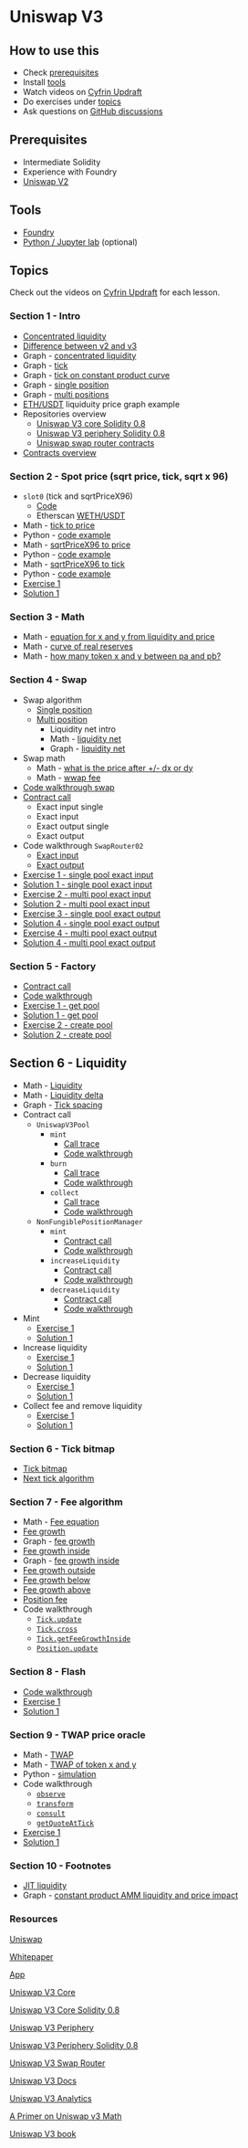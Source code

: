 # Uniswap V3

## How to use this

- Check [prerequisites](#prerequisites)
- Install [tools](#tools)
- Watch videos on [Cyfrin Updraft](https://updraft.cyfrin.io/courses/uniswap-v3)
- Do exercises under [topics](#topics)
- Ask questions on [GitHub discussions](https://github.com/Cyfrin/advanced-defi-2024/discussions)

## Prerequisites

- Intermediate Solidity
- Experience with Foundry
- [Uniswap V2](./uniswap-v2.md)

## Tools

- [Foundry](https://github.com/foundry-rs/foundry/tree/master)
- [Python / Jupyter lab](https://jupyter.org/) (optional)

## Topics

Check out the videos on [Cyfrin Updraft](https://updraft.cyfrin.io/courses/uniswap-v3) for each lesson.

### Section 1 - Intro

- [Concentrated liquidity](./excalidraw/amm/uniswap-v3/uniswap-v3-intro.png)
- [Difference between v2 and v3](./excalidraw/amm/uniswap-v3/uniswap-v2-v3-diff.png)
- Graph - [concentrated liquidity](https://www.desmos.com/calculator/b2jllbh8xk)
- Graph - [tick](https://www.desmos.com/calculator/i0jaqanhen)
- Graph - [tick on constant product curve](https://www.desmos.com/calculator/3xpagfgcl2)
- Graph - [single position](https://www.desmos.com/calculator/afw6llbs8z)
- Graph - [multi positions](https://www.desmos.com/calculator/fyvzeasktd)
- [ETH/USDT](https://app.uniswap.org/explore/pools/ethereum/0x88e6A0c2dDD26FEEb64F039a2c41296FcB3f5640) liquiduity price graph example
- Repositories overview
  - [Uniswap V3 core Solidity 0.8](https://github.com/Uniswap/v3-core/tree/0.8)
  - [Uniswap V3 periphery Solidity 0.8](https://github.com/Uniswap/v3-periphery/tree/0.8)
  - [Uniswap swap router contracts](https://github.com/Uniswap/swap-router-contracts)
- [Contracts overview](./excalidraw/amm/uniswap-v3/uniswap-v3-contracts.png)

### Section 2 - Spot price (sqrt price, tick, sqrt x 96)

- `slot0` (tick and sqrtPriceX96)
  - [Code](https://github.com/Uniswap/v3-core/blob/d8b1c635c275d2a9450bd6a78f3fa2484fef73eb/contracts/UniswapV3Pool.sol#L56-L74)
  - Etherscan [WETH/USDT](https://etherscan.io/address/0x4e68Ccd3E89f51C3074ca5072bbAC773960dFa36#code)
- Math - [tick to price](./excalidraw/amm/uniswap-v3/uniswap-v3-price-tick.png)
- Python - [code example](./notebook/uniswap_v3_spot_price.ipynb)
- Math - [sqrtPriceX96 to price](./excalidraw/amm/uniswap-v3/uniswap-v3-price-tick.png)
- Python - [code example](./notebook/uniswap_v3_spot_price.ipynb)
- Math - [sqrtPriceX96 to tick](./excalidraw/amm/uniswap-v3/uniswap-v3-price-tick.png)
- Python - [code example](./notebook/uniswap_v3_spot_price.ipynb)
- [Exercise 1](./foundry/test/uniswap-v3/exercises/UniswapV3SpotPrice.test.sol)
- [Solution 1](./foundry/test/uniswap-v3/solutions/UniswapV3SpotPrice.test.sol)

### Section 3 - Math

- Math - [equation for x and y from liquidity and price](./excalidraw/amm/uniswap-v3/uniswap-v3-xy-equations.png)
- Math - [curve of real reserves](./excalidraw/amm/uniswap-v3/uniswap-v3-curve-real-reserves.png)
- Math - [how many token x and y between pa and pb?](./excalidraw/amm/uniswap-v3/uniswap-v3-xy-amounts.png)

### Section 4 - Swap

- Swap algorithm
  - [Single position](./excalidraw/amm/uniswap-v3/uniswap-v3-swap-algo.png)
  - [Multi position](./excalidraw/amm/uniswap-v3/uniswap-v3-swap-algo.png)
    - Liquidity net intro
    - Math - [liquidity net](./excalidraw/amm/uniswap-v3/uniswap-v3-liquidity-net.png)
    - Graph - [liquidity net](https://www.desmos.com/calculator/mkoyc4wm9t)
- Swap math
  - Math - [what is the price after +/- dx or dy](./excalidraw/amm/uniswap-v3/uniswap-v3-delta-price.png)
  - Math - [wwap fee](./excalidraw/amm/uniswap-v3/uniswap-v3-swap-fee.png)
- [Code walkthrough swap](https://github.com/Uniswap/v3-core/blob/6562c52e8f75f0c10f9deaf44861847585fc8129/contracts/UniswapV3Pool.sol#L605-L819)
- [Contract call](./excalidraw/amm/uniswap-v3/uniswap-v3-swap-contract-calls.png)
  - Exact input single
  - Exact input
  - Exact output single
  - Exact output
- Code walkthrough `SwapRouter02`
  - [Exact input](https://github.com/Uniswap/swap-router-contracts/blob/70bc2e40dfca294c1cea9bf67a4036732ee54303/contracts/V3SwapRouter.sol#L132-L168)
  - [Exact output](https://github.com/Uniswap/swap-router-contracts/blob/70bc2e40dfca294c1cea9bf67a4036732ee54303/contracts/V3SwapRouter.sol#L226-L238)
- [Exercise 1 - single pool exact input](./foundry/test/uniswap-v3/exercises/UniswapV3Swap.test.sol)
- [Solution 1 - single pool exact input](./foundry/test/uniswap-v3/solutions/UniswapV3Swap.test.sol)
- [Exercise 2 - multi pool exact input](./foundry/test/uniswap-v3/exercises/UniswapV3Swap.test.sol)
- [Solution 2 - multi pool exact input](./foundry/test/uniswap-v3/solutions/UniswapV3Swap.test.sol)
- [Exercise 3 - single pool exact output](./foundry/test/uniswap-v3/exercises/UniswapV3Swap.test.sol)
- [Solution 4 - single pool exact output](./foundry/test/uniswap-v3/solutions/UniswapV3Swap.test.sol)
- [Exercise 4 - multi pool exact output](./foundry/test/uniswap-v3/exercises/UniswapV3Swap.test.sol)
- [Solution 4 - multi pool exact output](./foundry/test/uniswap-v3/solutions/UniswapV3Swap.test.sol)

### Section 5 - Factory

- [Contract call](./excalidraw/amm/uniswap-v3/uniswap-v3-factory.png)
- [Code walkthrough](https://github.com/Uniswap/v3-core/blob/d8b1c635c275d2a9450bd6a78f3fa2484fef73eb/contracts/UniswapV3Factory.sol#L35-L51)
- [Exercise 1 - get pool](./foundry/test/uniswap-v3/exercises/UniswapV3Factory.test.sol)
- [Solution 1 - get pool](./foundry/test/uniswap-v3/solutions/UniswapV3Factory.test.sol)
- [Exercise 2 - create pool](./foundry/test/uniswap-v3/exercises/UniswapV3Factory.test.sol)
- [Solution 2 - create pool](./foundry/test/uniswap-v3/solutions/UniswapV3Factory.test.sol)

## Section 6 - Liquidity

- Math - [Liquidity](./excalidraw/amm/uniswap-v3/uniswap-v3-liquidity.png)
- Math - [Liquidity delta](./excalidraw/amm/uniswap-v3/uniswap-v3-liquidity-delta.png)
- Graph - [Tick spacing](https://www.desmos.com/calculator/x31s77joxw)
- Contract call
  - `UniswapV3Pool`
    - `mint`
      - [Call trace](./excalidraw/amm/uniswap-v3/uniswap-v3-pool-call-trace.png)
      - [Code walkthrough](https://github.com/Uniswap/v3-core/blob/d8b1c635c275d2a9450bd6a78f3fa2484fef73eb/contracts/UniswapV3Pool.sol#L457-L487)
    - `burn`
      - [Call trace](./excalidraw/amm/uniswap-v3/uniswap-v3-pool-call-trace.png)
      - [Code walkthrough](https://github.com/Uniswap/v3-core/blob/d8b1c635c275d2a9450bd6a78f3fa2484fef73eb/contracts/UniswapV3Pool.sol#L517-L543)
    - `collect`
      - [Call trace](./excalidraw/amm/uniswap-v3/uniswap-v3-pool-call-trace.png)
      - [Code walkthrough](https://github.com/Uniswap/v3-core/blob/d8b1c635c275d2a9450bd6a78f3fa2484fef73eb/contracts/UniswapV3Pool.sol#L490-L513)
  - `NonFungiblePositionManager`
    - `mint`
      - [Contract call](./excalidraw/amm/uniswap-v3/uniswap-v3-position-manager.png)
      - [Code walkthrough](https://github.com/Uniswap/v3-periphery/blob/697c2474757ea89fec12a4e6db16a574fe259610/contracts/NonfungiblePositionManager.sol#L128-L182)
    - `increaseLiquidity`
      - [Contract call](./excalidraw/amm/uniswap-v3/uniswap-v3-position-manager.png)
      - [Code walkthrough](https://github.com/Uniswap/v3-periphery/blob/697c2474757ea89fec12a4e6db16a574fe259610/contracts/NonfungiblePositionManager.sol#L198-L254)
    - `decreaseLiquidity`
      - [Contract call](./excalidraw/amm/uniswap-v3/uniswap-v3-position-manager.png)
      - [Code walkthrough](https://github.com/Uniswap/v3-periphery/blob/697c2474757ea89fec12a4e6db16a574fe259610/contracts/NonfungiblePositionManager.sol#L257-L306)
- Mint
  - [Exercise 1](./foundry/test/uniswap-v3/exercises/UniswapV3Liquidity.test.sol)
  - [Solution 1](./foundry/test/uniswap-v3/solutions/UniswapV3Liquidity.test.sol)
- Increase liquidity
  - [Exercise 1](./foundry/test/uniswap-v3/exercises/UniswapV3Liquidity.test.sol)
  - [Solution 1](./foundry/test/uniswap-v3/solutions/UniswapV3Liquidity.test.sol)
- Decrease liquidity
  - [Exercise 1](./foundry/test/uniswap-v3/exercises/UniswapV3Liquidity.test.sol)
  - [Solution 1](./foundry/test/uniswap-v3/solutions/UniswapV3Liquidity.test.sol)
- Collect fee and remove liquidity
  - [Exercise 1](./foundry/test/uniswap-v3/exercises/UniswapV3Liquidity.test.sol)
  - [Solution 1](./foundry/test/uniswap-v3/solutions/UniswapV3Liquidity.test.sol)

### Section 6 - Tick bitmap

- [Tick bitmap](./excalidraw/amm/uniswap-v3/uniswap-v3-tick-bitmap.png)
- [Next tick algorithm](./excalidraw/amm/uniswap-v3/uniswap-v3-next-tick.png)

### Section 7 - Fee algorithm

- Math - [Fee equation](./excalidraw/amm/uniswap-v3/uniswap-v3-calc-fee.png)
- [Fee growth](./excalidraw/amm/uniswap-v3/uniswap-v3-fee-growth.png)
- Graph - [fee growth](https://www.desmos.com/calculator/eyyefktyjp)
- [Fee growth inside](./excalidraw/amm/uniswap-v3/uniswap-v3-fee-growth-inside.png)
- Graph - [fee growth inside](https://www.desmos.com/calculator/3j7xdgxawz)
- [Fee growth outside](./excalidraw/amm/uniswap-v3/uniswap-v3-fee-growth-outside.png)
- [Fee growth below](./excalidraw/amm/uniswap-v3/uniswap-v3-fee-growth-below.png)
- [Fee growth above](./excalidraw/amm/uniswap-v3/uniswap-v3-fee-growth-above.png)
- [Position fee](./excalidraw/amm/uniswap-v3/uniswap-v3-fee-position.png)
- Code walkthrough
  - [`Tick.update`](https://github.com/Uniswap/v3-core/blob/6562c52e8f75f0c10f9deaf44861847585fc8129/contracts/libraries/Tick.sol#L113-L153)
  - [`Tick.cross`](https://github.com/Uniswap/v3-core/blob/6562c52e8f75f0c10f9deaf44861847585fc8129/contracts/libraries/Tick.sol#L171-L192)
  - [`Tick.getFeeGrowthInside`](https://github.com/Uniswap/v3-core/blob/6562c52e8f75f0c10f9deaf44861847585fc8129/contracts/libraries/Tick.sol#L61-L98)
  - [`Position.update`](https://github.com/Uniswap/v3-core/blob/6562c52e8f75f0c10f9deaf44861847585fc8129/contracts/libraries/Position.sol#L45-L93)

### Section 8 - Flash

- [Code walkthrough](https://github.com/Uniswap/v3-core/blob/6562c52e8f75f0c10f9deaf44861847585fc8129/contracts/UniswapV3Pool.sol#L822-L867)
- [Exercise 1](./foundry/test/uniswap-v3/exercises/UniswapV3Flash.sol)
- [Solution 1](./foundry/test/uniswap-v3/solutions/UniswapV3Flash.sol)

### Section 9 - TWAP price oracle

- Math - [TWAP](./excalidraw/amm/uniswap-v3/uniswap-v3-twap.png)
- Math - [TWAP of token x and y](./excalidraw/amm/uniswap-v3/uniswap-v3-twap-x-y.png)
- Python - [simulation](./notebook/uniswap_v3_twap.ipynb)
- Code walkthrough
  - [`observe`](https://github.com/Uniswap/v3-core/blob/d8b1c635c275d2a9450bd6a78f3fa2484fef73eb/contracts/libraries/Oracle.sol#L300-L325)
  - [`transform`](https://github.com/Uniswap/v3-core/blob/d8b1c635c275d2a9450bd6a78f3fa2484fef73eb/contracts/libraries/Oracle.sol#L30-L45)
  - [`consult`](https://github.com/Uniswap/v3-periphery/blob/697c2474757ea89fec12a4e6db16a574fe259610/contracts/libraries/OracleLibrary.sol#L16-L41)
  - [`getQuoteAtTick`](https://github.com/Uniswap/v3-periphery/blob/697c2474757ea89fec12a4e6db16a574fe259610/contracts/libraries/OracleLibrary.sol#L49-L69)
- [Exercise 1](./foundry/test/uniswap-v3/exercises/UniswapV3Twap.sol)
- [Solution 1](./foundry/test/uniswap-v3/solutions/UniswapV3Twap.sol)

### Section 10 - Footnotes

- [JIT liquidity](./excalidraw/amm/uniswap-v3/uniswap-v3-jit.png)
- Graph - [constant product AMM liquidity and price impact](https://www.desmos.com/calculator/vs8qodrrl6)

### Resources

[Uniswap](https://uniswap.org/)

[Whitepaper](https://uniswap.org/whitepaper-v3.pdf)

[App](https://app.uniswap.org/)

[Uniswap V3 Core](https://github.com/Uniswap/v3-core/)

[Uniswap V3 Core Solidity 0.8](https://github.com/Uniswap/v3-core/tree/0.8)

[Uniswap V3 Periphery](https://github.com/Uniswap/v3-periphery/)

[Uniswap V3 Periphery Solidity 0.8](https://github.com/Uniswap/v3-periphery/tree/0.8)

[Uniswap V3 Swap Router](https://github.com/Uniswap/swap-router-contracts)

[Uniswap V3 Docs](https://docs.uniswap.org/contracts/v3/overview)

[Uniswap V3 Analytics](https://info.uniswap.org/)

[A Primer on Uniswap v3 Math](https://blog.uniswap.org/uniswap-v3-math-primer)

[Uniswap V3 book](https://uniswapv3book.com/)

